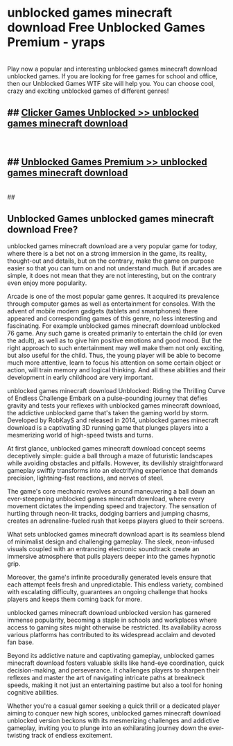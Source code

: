 # unblocked games minecraft download  Free Unblocked Games Premium - yraps <br>
<br>
Play now a popular and interesting unblocked games minecraft download unblocked games. If you are looking for free games for school and office, then our Unblocked Games WTF site will help you. You can choose cool, crazy and exciting unblocked games of different genres!


## ##  [Clicker Games Unblocked >> unblocked games minecraft download](http://freeplayer.one?title=unblocked_games_minecraft_download&ref=UGames)
  <br>

##  ## [Unblocked Games Premium >> unblocked games minecraft download](http://freeplayer.one?title=unblocked_games_minecraft_download&ref=UGames)
  <br>
  ##



## Unblocked Games unblocked games minecraft download Free?

unblocked games minecraft download are a very popular game for today, where there is a bet not on a strong immersion in the game, its reality, thought-out and details, but on the contrary, make the game on purpose easier so that you can turn on and not understand much. But if arcades are simple, it does not mean that they are not interesting, but on the contrary even enjoy more popularity.

Arcade is one of the most popular game genres. It acquired its prevalence through computer games as well as entertainment for consoles. With the advent of mobile modern gadgets (tablets and smartphones) there appeared and corresponding games of this genre, no less interesting and fascinating. For example unblocked games minecraft download unblocked 76 game. Any such game is created primarily to entertain the child (or even the adult), as well as to give him positive emotions and good mood. But the right approach to such entertainment may well make them not only exciting, but also useful for the child. Thus, the young player will be able to become much more attentive, learn to focus his attention on some certain object or action, will train memory and logical thinking. And all these abilities and their development in early childhood are very important.

unblocked games minecraft download Unblocked: Riding the Thrilling Curve of Endless Challenge
Embark on a pulse-pounding journey that defies gravity and tests your reflexes with unblocked games minecraft download, the addictive unblocked game that's taken the gaming world by storm. Developed by RobKayS and released in 2014, unblocked games minecraft download is a captivating 3D running game that plunges players into a mesmerizing world of high-speed twists and turns.

At first glance, unblocked games minecraft download concept seems deceptively simple: guide a ball through a maze of futuristic landscapes while avoiding obstacles and pitfalls. However, its devilishly straightforward gameplay swiftly transforms into an electrifying experience that demands precision, lightning-fast reactions, and nerves of steel.

The game's core mechanic revolves around maneuvering a ball down an ever-steepening unblocked games minecraft download, where every movement dictates the impending speed and trajectory. The sensation of hurtling through neon-lit tracks, dodging barriers and jumping chasms, creates an adrenaline-fueled rush that keeps players glued to their screens.

What sets unblocked games minecraft download apart is its seamless blend of minimalist design and challenging gameplay. The sleek, neon-infused visuals coupled with an entrancing electronic soundtrack create an immersive atmosphere that pulls players deeper into the games hypnotic grip.

Moreover, the game's infinite procedurally generated levels ensure that each attempt feels fresh and unpredictable. This endless variety, combined with escalating difficulty, guarantees an ongoing challenge that hooks players and keeps them coming back for more.

unblocked games minecraft download unblocked version has garnered immense popularity, becoming a staple in schools and workplaces where access to gaming sites might otherwise be restricted. Its availability across various platforms has contributed to its widespread acclaim and devoted fan base.

Beyond its addictive nature and captivating gameplay, unblocked games minecraft download fosters valuable skills like hand-eye coordination, quick decision-making, and perseverance. It challenges players to sharpen their reflexes and master the art of navigating intricate paths at breakneck speeds, making it not just an entertaining pastime but also a tool for honing cognitive abilities.

Whether you're a casual gamer seeking a quick thrill or a dedicated player aiming to conquer new high scores, unblocked games minecraft download unblocked version beckons with its mesmerizing challenges and addictive gameplay, inviting you to plunge into an exhilarating journey down the ever-twisting track of endless excitement.